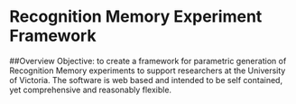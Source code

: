 # Recognition Memory Experiment Framework

##Overview
Objective: to create a framework for parametric generation of Recognition Memory experiments to support researchers at the University of Victoria. The software is web based and intended to be self contained, yet comprehensive and reasonably flexible.
